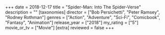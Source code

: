 +++
date = 2018-12-17
title = "Spider-Man: Into The Spider-Verse"
description = ""
[taxonomies]
director = ["Bob Persichetti", "Peter Ramsey", "Rodney Rothman"] 
genres = ["Action", "Adventure", "Sci-Fi", "Comicbook", "Fantasy", "Animation"]
release_year = ["2018"]
my_rating = ["5"]
movie_or_tv = ["Movie"]
[extra]
reviewed = false
+++

